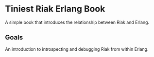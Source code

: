 # Tiniest Riak Erlang Book

A simple book that introduces the relationship between Riak and Erlang.

## Goals

An introduction to introspecting and debugging Riak from within Erlang.

